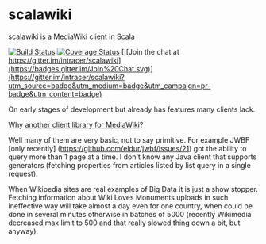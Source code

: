 # scalawiki
scalawiki is a MediaWiki client in Scala

[![Build Status](https://travis-ci.org/intracer/scalawiki.svg?branch=master)](https://travis-ci.org/intracer/scalawiki?branch=master)
[![Coverage Status](https://coveralls.io/repos/intracer/scalawiki/badge.svg)](https://coveralls.io/r/intracer/scalawiki)
[![Join the chat at https://gitter.im/intracer/scalawiki](https://badges.gitter.im/Join%20Chat.svg)](https://gitter.im/intracer/scalawiki?utm_source=badge&utm_medium=badge&utm_campaign=pr-badge&utm_content=badge)

On early stages of development but already has features many clients lack.

Why [another client library for MediaWiki](https://www.mediawiki.org/wiki/API:Client_code)?

Well many of them are very basic, not to say primitive. For example JWBF [only recently] (https://github.com/eldur/jwbf/issues/21) got the ability to query more than 1 page at a time. I don't know any Java client that supports generators (fetching properties from articles listed by list query in a single request).

When Wikipedia sites are real examples of Big Data it is just a show stopper. Fetching information about Wiki Loves Monuments uploads in such ineffective way will take almost a day even for one country, when could be done in several minutes otherwise in batches of 5000 (recently Wikimedia decreased max limit to 500 and that really slowed thing down a bit, but anyway).


